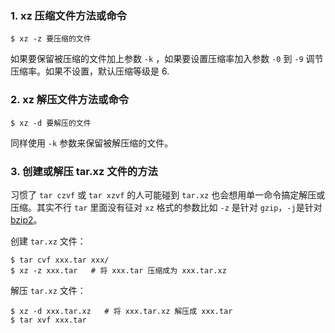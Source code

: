 ### 1. xz 压缩文件方法或命令 

```shell
$ xz -z 要压缩的文件
```

如果要保留被压缩的文件加上参数 `-k` ，如果要设置压缩率加入参数 `-0` 到 `-9` 调节压缩率。如果不设置，默认压缩等级是 6.

### 2. xz 解压文件方法或命令 

```shell
$ xz -d 要解压的文件
```

同样使用 `-k` 参数来保留被解压缩的文件。

### 3. 创建或解压 tar.xz 文件的方法 

习惯了 `tar czvf` 或 `tar xzvf` 的人可能碰到 `tar.xz` 也会想用单一命令搞定解压或压缩。其实不行 `tar` 里面没有征对 `xz` 格式的参数比如 `-z` 是针对 `gzip`，`-j`是针对 [bzip2](https://www.baidu.com/s?wd=bzip2&tn=24004469_oem_dg&rsv_dl=gh_pl_sl_csd)。

创建 `tar.xz` 文件：

```shell
$ tar cvf xxx.tar xxx/
$ xz -z xxx.tar   # 将 xxx.tar 压缩成为 xxx.tar.xz
```

解压 `tar.xz` 文件：

```shell
$ xz -d xxx.tar.xz   # 将 xxx.tar.xz 解压成 xxx.tar
$ tar xvf xxx.tar
```

